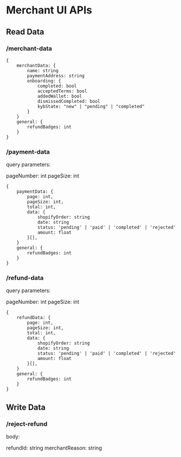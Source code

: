 # Merchant UI APIs

## Read Data

### /merchant-data

```
{
    merchantData: {
        name: string
        paymentAddress: string
        onboarding: {
            completed: bool
            acceptedTerms: bool
            addedWallet: bool
            dismissedCompleted: bool
            kybState: "new" | "pending" | "completed"
        }
    }
    general: {
        refundBadges: int
    }
}
```

### /payment-data

query parameters:

pageNumber: int
pageSize: int

```
{
    paymentData: {
        page: int,
        pageSize: int,
        total: int,
        data: {
            shopifyOrder: string
            date: string
            status: 'pending' | 'paid' | 'completed' | 'rejected'
            amount: float
        }[],
    }
    general: {
        refundBadges: int
    }
}
```

### /refund-data

query parameters:

pageNumber: int
pageSize: int

```
{
    refundData: {
        page: int,
        pageSize: int,
        total: int,
        data: {
            shopifyOrder: string
            date: string
            status: 'pending' | 'paid' | 'completed' | 'rejected'
            amount: float
        }[],
    }
    general: {
        refundBadges: int
    }
}
```

## Write Data

### /reject-refund

body:

refundId: string
merchantReason: string
